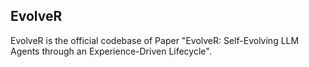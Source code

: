 ## EvolveR 

EvolveR is the official codebase of Paper "EvolveR: Self-Evolving LLM Agents through an Experience-Driven Lifecycle".

